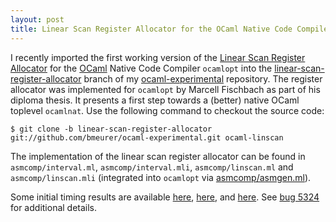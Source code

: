 ```yaml
---
layout: post
title: Linear Scan Register Allocator for the OCaml Native Code Compiler
---
```


I recently imported the first working version of the [Linear Scan Register Allocator](http://www.cs.ucla.edu/~palsberg/course/cs132/linearscan.pdf) for the [OCaml](http://caml.inria.fr/ocaml) Native Code Compiler `ocamlopt` into the [linear-scan-register-allocator](https://github.com/bmeurer/ocaml-experimental/tree/linear-scan-register-allocator) branch of my [ocaml-experimental](https://github.com/bmeurer/ocaml-experimental) repository. The register allocator was implemented for `ocamlopt` by Marcell Fischbach as part of his diploma thesis. It presents a first step towards a (better) native OCaml toplevel `ocamlnat`. Use the following command to checkout the source code:

```
$ git clone -b linear-scan-register-allocator git://github.com/bmeurer/ocaml-experimental.git ocaml-linscan
```

The implementation of the linear scan register allocator can be found in `asmcomp/interval.ml`, `asmcomp/interval.mli`, `asmcomp/linscan.ml` and `asmcomp/linscan.mli` (integrated into `ocamlopt` via [asmcomp/asmgen.ml](https://github.com/bmeurer/ocaml-experimental/commit/741802a5cde4e4ea3ee58dfa91c8832b5bb86544#asmcomp/asmgen.ml)).

Some initial timing results are available [here](http://ps.informatik.uni-siegen.de/~meurer/tmp/compiletime_timings.pdf), [here](http://ps.informatik.uni-siegen.de/~meurer/tmp/linscan-i7-i386-timings.pdf), and [here](http://ps.informatik.uni-siegen.de/~meurer/tmp/runtime_timings.pdf). See [bug 5324](http://caml.inria.fr/mantis/view.php?id=5324) for additional details.
